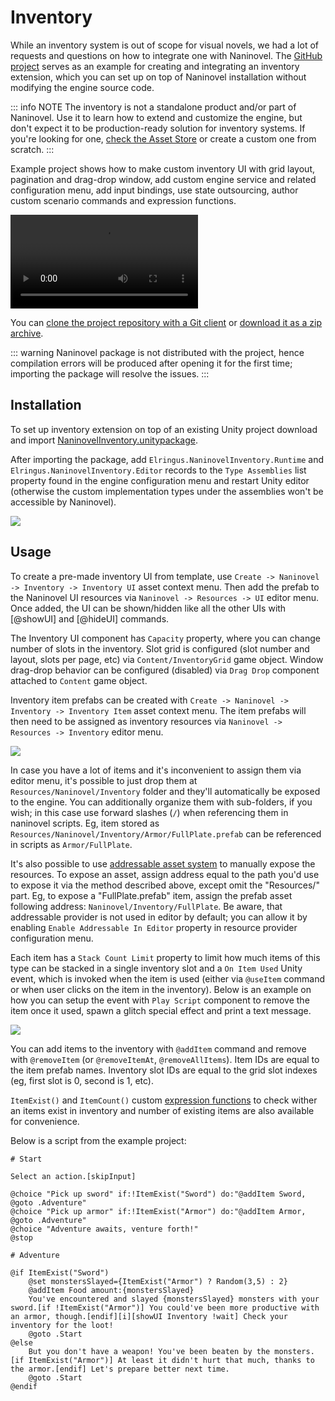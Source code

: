 # Inventory

While an inventory system is out of scope for visual novels, we had a lot of requests and questions on how to integrate one with Naninovel. The [GitHub project](https://github.com/naninovel/samples/tree/main/unity/inventory) serves as an example for creating and integrating an inventory extension, which you can set up on top of Naninovel installation without modifying the engine source code.

::: info NOTE
The inventory is not a standalone product and/or part of Naninovel. Use it to learn how to extend and customize the engine, but don't expect it to be production-ready solution for inventory systems. If you're looking for one, [check the Asset Store](https://assetstore.unity.com/?q=inventory) or create a custom one from scratch.
:::

Example project shows how to make custom inventory UI with grid layout, pagination and drag-drop window, add custom engine service and related configuration menu, add input bindings, use state outsourcing, author custom scenario commands and expression functions.

![](https://i.gyazo.com/86c577f007daf4ec5d79c0e91db7bc10.mp4)

You can [clone the project repository with a Git client](https://help.github.com/en/github/creating-cloning-and-archiving-repositories/cloning-a-repository) or [download it as a zip archive](https://github.com/naninovel/samples/archive/main.zip).

::: warning
Naninovel package is not distributed with the project, hence compilation errors will be produced after opening it for the first time; importing the package will resolve the issues.
:::

## Installation

To set up inventory extension on top of an existing Unity project download and import [NaninovelInventory.unitypackage](https://github.com/naninovel/samples/raw/main/unity/inventory/NaninovelInventory.unitypackage).

After importing the package, add `Elringus.NaninovelInventory.Runtime` and `Elringus.NaninovelInventory.Editor` records to the `Type Assemblies` list property found in the engine configuration menu and restart Unity editor (otherwise the custom implementation types under the assemblies won't be accessible by Naninovel).

![](https://i.gyazo.com/4c16b9f9b71fe3d6f61159fe9d4860f4.png)

## Usage

To create a pre-made inventory UI from template, use `Create -> Naninovel -> Inventory -> Inventory UI` asset context menu. Then add the prefab to the Naninovel UI resources via `Naninovel -> Resources -> UI` editor menu. Once added, the UI can be shown/hidden like all the other UIs with [@showUI] and [@hideUI] commands.

The Inventory UI component has `Capacity` property, where you can change number of slots in the inventory. Slot grid is configured (slot number and layout, slots per page, etc) via `Content/InventoryGrid` game object. Window drag-drop behavior can be configured (disabled) via `Drag Drop` component attached to `Content` game object.

Inventory item prefabs can be created with `Create -> Naninovel -> Inventory -> Inventory Item` asset context menu. The item prefabs will then need to be assigned as inventory resources via `Naninovel -> Resources -> Inventory` editor menu.

![](https://i.gyazo.com/6062f8a433a47306f582a849c7bbf57e.png)

In case you have a lot of items and it's inconvenient to assign them via editor menu, it's possible to just drop them at `Resources/Naninovel/Inventory` folder and they'll automatically be exposed to the engine. You can additionally organize them with sub-folders, if you wish; in this case use forward slashes (`/`) when referencing them in naninovel scripts. Eg, item stored as `Resources/Naninovel/Inventory/Armor/FullPlate.prefab` can be referenced in scripts as `Armor/FullPlate`.

It's also possible to use [addressable asset system](/guide/resource-providers#addressable) to manually expose the resources. To expose an asset, assign address equal to the path you'd use to expose it via the method described above, except omit the "Resources/" part. Eg, to expose a "FullPlate.prefab" item, assign the prefab asset following address: `Naninovel/Inventory/FullPlate`. Be aware, that addressable provider is not used in editor by default; you can allow it by enabling `Enable Addressable In Editor` property in resource provider configuration menu.

Each item has a `Stack Count Limit` property to limit how much items of this type can be stacked in a single inventory slot and a `On Item Used` Unity event, which is invoked when the item is used (either via `@useItem` command or when user clicks on the item in the inventory). Below is an example on how you can setup the event with `Play Script` component to remove the item once it used, spawn a glitch special effect and print a text message.

![](https://i.gyazo.com/010a9ba35db607ba46d78eda3513f678.png)

You can add items to the inventory with `@addItem` command and remove with `@removeItem` (or `@removeItemAt`, `@removeAllItems`). Item IDs are equal to the item prefab names. Inventory slot IDs are equal to the grid slot indexes (eg, first slot is 0, second is 1, etc).

`ItemExist()` and `ItemCount()` custom [expression functions](/guide/script-expressions#expression-functions) to check wither an items exist in inventory and number of existing items are also available for convenience.

Below is a script from the example project:

```nani
# Start

Select an action.[skipInput]

@choice "Pick up sword" if:!ItemExist("Sword") do:"@addItem Sword, @goto .Adventure"
@choice "Pick up armor" if:!ItemExist("Armor") do:"@addItem Armor, @goto .Adventure"
@choice "Adventure awaits, venture forth!"
@stop

# Adventure

@if ItemExist("Sword")
	@set monstersSlayed={ItemExist("Armor") ? Random(3,5) : 2}
	@addItem Food amount:{monstersSlayed}
	You've encountered and slayed {monstersSlayed} monsters with your sword.[if !ItemExist("Armor")] You could've been more productive with an armor, though.[endif][i][showUI Inventory !wait] Check your inventory for the loot!
	@goto .Start
@else
	But you don't have a weapon! You've been beaten by the monsters.[if ItemExist("Armor")] At least it didn't hurt that much, thanks to the armor.[endif] Let's prepare better next time.
	@goto .Start
@endif
```
